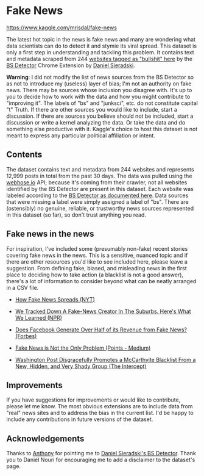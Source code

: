 # Fake News 
https://www.kaggle.com/mrisdal/fake-news

The latest hot topic in the news is fake news and many are wondering what data scientists can do to detect it and stymie its viral spread. This dataset is only a first step in understanding and tackling this problem. It contains text and metadata scraped from 244 [websites tagged as "bullshit" here][1] by the [BS Detector][2] Chrome Extension by [Daniel Sieradski][3]. 

**Warning**: I did not modify the list of news sources from the BS Detector so as not to introduce my (useless) layer of bias; I'm not an authority on fake news. There may be sources whose inclusion you disagree with. It's up to you to decide how to work with the data and how you might contribute to "improving it". The labels of "bs" and "junksci", etc. do not constitute capital "t" Truth. If there are other sources you would like to include, start a discussion. If there are sources you believe should not be included, start a discussion or write a kernel analyzing the data. Or take the data and do something else productive with it. Kaggle's choice to host this dataset is not meant to express any particular political affiliation or intent.

## Contents

The dataset contains text and metadata from 244 websites and represents 12,999 posts in total from the past 30 days. The data was pulled using the [webhose.io][4] API; because it's coming from their crawler, not all websites identified by the BS Detector are present in this dataset. Each website was labeled according to the [BS Detector as documented here][5]. Data sources that were missing a label were simply assigned a label of "bs". There are (ostensibly) no genuine, reliable, or trustworthy news sources represented in this dataset (so far), so don't trust anything you read.

## Fake news in the news

For inspiration, I've included some (presumably non-fake) recent stories covering fake news in the news. This is a sensitive, nuanced topic and if there are other resources you'd like to see included here, please leave a suggestion. From defining fake, biased, and misleading news in the first place to deciding how to take action (a blacklist is not a good answer), there's a lot of information to consider beyond what can be neatly arranged in a CSV file.

* [How Fake News Spreads (NYT)][6]

* [We Tracked Down A Fake-News Creator In The Suburbs. Here's What We Learned (NPR)][7]

* [Does Facebook Generate Over Half of its Revenue from Fake News? (Forbes)][8]

* [Fake News is Not the Only Problem (Points - Medium)][9]

* [Washington Post Disgracefully Promotes a McCarthyite Blacklist From a New, Hidden, and Very Shady Group (The Intercept)][10]

## Improvements

If you have suggestions for improvements or would like to contribute, please let me know. The most obvious extensions are to include data from "real" news sites and to address the bias in the current list. I'd be happy to include any contributions in future versions of the dataset.

## Acknowledgements

Thanks to [Anthony][11] for pointing me to [Daniel Sieradski's BS Detector][12]. Thank you to Daniel Nouri for encouraging me to add a disclaimer to the dataset's page.


  [1]: https://github.com/selfagency/bs-detector/blob/master/chrome/data/data.json
  [2]: https://github.com/selfagency/bs-detector
  [3]: https://github.com/selfagency
  [4]: https://webhose.io/api
  [5]: https://github.com/selfagency/bs-detector/blob/master/chrome/data/data.json
  [6]: http://www.nytimes.com/2016/11/20/business/media/how-fake-news-spreads.html
  [7]: http://www.npr.org/sections/alltechconsidered/2016/11/23/503146770/npr-finds-the-head-of-a-covert-fake-news-operation-in-the-suburbs
  [8]: http://www.forbes.com/forbes/welcome/?toURL=http://www.forbes.com/sites/petercohan/2016/11/25/does-facebook-generate-over-half-its-revenue-from-fake-news
  [9]: https://points.datasociety.net/fake-news-is-not-the-problem-f00ec8cdfcb#.577yk6s8a
  [10]: https://theintercept.com/2016/11/26/washington-post-disgracefully-promotes-a-mccarthyite-blacklist-from-a-new-hidden-and-very-shady-group/
  [11]: https://www.kaggle.com/antgoldbloom
  [12]: https://github.com/selfagency/bs-detector